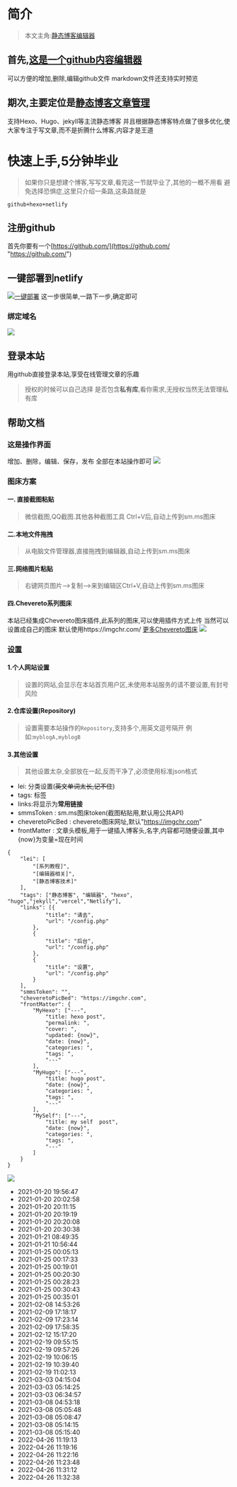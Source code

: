 # 简介

> 本文主角:[静态博客编辑器](https://jingtaiboke.com/ "静态博客编辑器")

## 首先,[这是一个github内容编辑器](https://jingtaiboke.com/ "这是一个github内容编辑器")
可以方便的增加,删除,编辑github文件
markdown文件还支持实时预览

## 期次,主要定位是[静态博客文章管理](https://jingtaiboke.com/ "静态博客文章管理")


支持Hexo、Hugo、jekyll等主流静态博客
并且根据静态博客特点做了很多优化,使大家专注于写文章,而不是折腾什么博客,内容才是王道


# 快速上手,5分钟毕业

> 如果你只是想建个博客,写写文章,看完这一节就毕业了,其他的一概不用看
避免选择恐惧症,这里只介绍一条路,这条路就是

`github+hexo+netlify`


## 注册github
首先你要有一个[https://github.com/](https://github.com/ "https://github.com/")

## 一键部署到netlify

[![一键部署](https://d33wubrfki0l68.cloudfront.net/65a18ef24e011fbc0b5ddb411d611c0e1d1111a6/17e0b/images/deploy-button.svg "一键部署")](https://app.netlify.com/start/deploy?repository=https://github.com/jingtaiboke/jingtaiboke.github.io "一键部署")
这一步很简单,一路下一步,确定即可

### 绑定域名
![](https://i.loli.net/2021/01/20/Vwx52bKog6cujap.png)

## 登录本站

用github直接登录本站,享受在线管理文章的乐趣

>授权的时候可以自己选择 是否包含**私有库**,看你需求,无授权当然无法管理私有库


## 帮助文档

### 这是操作界面
增加、删除，编辑、保存，发布 全部在本站操作即可
![](https://s3.ax1x.com/2021/01/20/sWzOyD.png)

### 图床方案

#### 一. 直接截图粘贴

> 微信截图,QQ截图.其他各种截图工具 Ctrl+V后,自动上传到sm.ms图床

#### 二.本地文件拖拽

> 从电脑文件管理器,直接拖拽到编辑器,自动上传到sm.ms图床

#### 三.网络图片粘贴

> 右键网页图片-->复制-->来到编辑区Ctrl+V,自动上传到sm.ms图床

#### 四.Chevereto系列图床

本站已经集成Chevereto图床插件,此系列的图床,可以使用插件方式上传
当然可以设置成自己的图床
默认使用https://imgchr.com/
[更多Chevereto图床](https://github.com/Chevereto/api#-powered-by-chevereto "更多Chevereto图床")
![](https://i.loli.net/2021/01/20/96YuCBjfl5WtMmo.png)

### [设置](https://jingtaiboke.com/config.php "设置")

#### 1.个人网站设置

> 设置的网站,会显示在本站首页用户区,未使用本站服务的请不要设置,有封号风险

#### 2.仓库设置(Repository)

> 设置需要本站操作的`Repository`,支持多个,用英文逗号隔开
例如:`myblogA,myblogB`

#### 3.其他设置

> 其他设置太杂,全部放在一起,反而干净了,必须使用标准json格式
* lei: 分类设置(~~英文单词太长,记不住~~)
* tags: 标签
* links:将显示为**常用链接**
* smmsToken : sm.ms图床token(截图粘贴用,默认用公共API)
* cheveretoPicBed : chevereto图床网址,默认"https://imgchr.com"
* frontMatter : 文章头模板,用于一键插入博客头,名字,内容都可随便设置,其中{now}为变量=现在时间

```
{
	"lei": [
		"[系列教程]",
		"[编辑器相关]",
		"[静态博客技术]"
	],
	"tags": ["静态博客", "编辑器", "hexo", "hugo","jekyll","vercel","Netlify"],
	"links": [{
			"title": "请去",
			"url": "/config.php"
		},
		{
			"title": "后台",
			"url": "/config.php"
		},
		{
			"title": "设置",
			"url": "/config.php"
		}
	],
	"smmsToken": "",
	"cheveretoPicBed": "https://imgchr.com",
	"frontMatter": {
		"MyHexo": ["---",
			"title: hexo post",
			"permalink: ",
			"cover: ",
			"updated: {now}",
			"date: {now}",
			"categories: ",
			"tags: ",
			"---"
		],
		"MyHugo": ["---",
			"title: hugo post",
			"date: {now}",
			"categories: ",
			"tags: ",
			"---"
		],
		"MySelf": ["---",
			"title: my self  post",
			"date: {now}",
			"categories: ",
			"tags: ",
			"---"
		]
	}
}
```

![](https://i.loli.net/2021/01/20/LQBJGxAwZ8jHubs.png)
* 2021-01-20 19:56:47
* 2021-01-20 20:02:58
* 2021-01-20 20:11:15
* 2021-01-20 20:19:19
* 2021-01-20 20:20:08
* 2021-01-20 20:30:38
* 2021-01-21 08:49:35
* 2021-01-21 10:56:44
* 2021-01-25 00:05:13
* 2021-01-25 00:17:33
* 2021-01-25 00:19:01
* 2021-01-25 00:20:30
* 2021-01-25 00:28:23
* 2021-01-25 00:30:43
* 2021-01-25 00:35:01
* 2021-02-08 14:53:26
* 2021-02-09 17:18:17
* 2021-02-09 17:23:14
* 2021-02-09 17:58:35
* 2021-02-12 15:17:20
* 2021-02-19 09:55:15
* 2021-02-19 09:57:26
* 2021-02-19 10:06:15
* 2021-02-19 10:39:40
* 2021-02-19 11:02:13
* 2021-03-03 04:15:04
* 2021-03-03 05:14:25
* 2021-03-03 06:34:57
* 2021-03-08 04:53:18
* 2021-03-08 05:05:48
* 2021-03-08 05:08:47
* 2021-03-08 05:14:15
* 2021-03-08 05:15:40
* 2022-04-26 11:19:13
* 2022-04-26 11:19:16
* 2022-04-26 11:22:16
* 2022-04-26 11:23:48
* 2022-04-26 11:31:12
* 2022-04-26 11:32:38